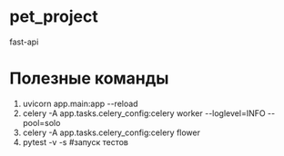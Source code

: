 # pet_project
fast-api

# Полезные команды
1. uvicorn app.main:app --reload 
2. celery -A app.tasks.celery_config:celery worker --loglevel=INFO --pool=solo
3. celery -A app.tasks.celery_config:celery flower
4. pytest -v -s #запуск тестов